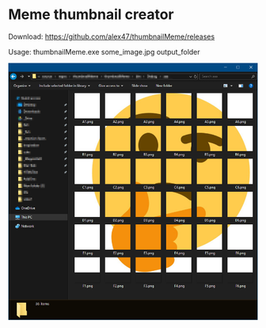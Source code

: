 # Meme thumbnail creator

Download: https://github.com/alex47/thumbnailMeme/releases

Usage: thumbnailMeme.exe some_image.jpg output_folder


![alt text](./screenshot/src1.png)
